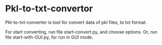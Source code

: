 # Pkl-to-txt-convertor
Pkl-to-txt-converter is tool for convert data of pkl files, to txt format.

For start converting, run file start-convert.py, and choose options. Or, run file start-with-GUI.py, for run in GUI mode.
